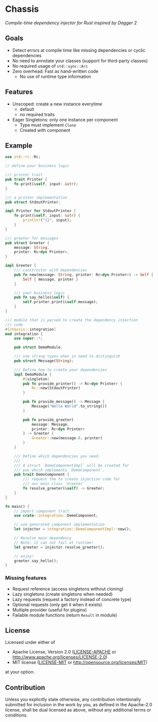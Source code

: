 # Chassis

*Compile-time dependency injector for Rust inspired by Dagger 2*

## Goals
* Detect errors at compile time like missing dependencies or cyclic dependencies
* No need to annotate your classes (support for third-party classes)
* No required usage of `std::sync::Arc`
* Zero overhead: Fast as hand-written code
    * No use of runtime type information

## Features

* Unscoped: create a new instance everytime
    * default
    * no required traits
* Eager Singletons: only one instance per component
    * Type must implement `Clone`
    * Created with component

## Example
```rust
use std::rc::Rc;

// define your business logic

/// printer trait
pub trait Printer {
    fn print(&self, input: &str);
}

/// a printer implementation
pub struct StdoutPrinter;

impl Printer for StdoutPrinter {
    fn print(&self, input: &str) {
        println!("{}", input);
    }
}

/// greeter for messages
pub struct Greeter {
    message: String,
    printer: Rc<dyn Printer>,
}

impl Greeter {
    /// constructor with dependencies
    pub fn new(message: String, printer: Rc<dyn Printer>) -> Self {
        Self { message, printer }
    }

    /// your business logic
    pub fn say_hello(&self) {
        self.printer.print(&self.message);
    }
}

/// module that is parsed to create the dependency injection
/// code
#[chassis::integration]
mod integration {
    use super::*;

    pub struct DemoModule;

    /// use strong types when in need to distinguish
    pub struct Message(String);

    /// Define how to create your dependencies
    impl DemoModule {
        #[singleton]
        pub fn provide_printer() -> Rc<dyn Printer> {
            Rc::new(StdoutPrinter)
        }

        pub fn provide_message() -> Message {
            Message("Hello World".to_string())
        }

        pub fn provide_greeter(
            message: Message,
            printer: Rc<dyn Printer>
        ) -> Greeter {
            Greeter::new(message.0, printer)
        }
    }

    /// Define which dependencies you need.
    ///
    /// A struct `DemoComponentImpl` will be created for
    /// you which implements `DemoComponent`.
    pub trait DemoComponent {
        /// request the to create injection code for 
        /// our main class `Greeter`
        fn resolve_greeter(&self) -> Greeter;
    }
}

fn main() {
    // import component trait
    use crate::integration::DemoComponent;

    // use generated component implementation
    let injector = integration::DemoComponentImpl::new();

    // Resolve main dependency
    // Note: it can not fail at runtime!
    let greeter = injector.resolve_greeter();

    // enjoy!
    greeter.say_hello();
}
```

### Missing features
* Request reference (access singletons without cloning)
* Lazy singletons (create singletons when needed)
* Lazy requests (request a factory instead of concrete type)
* Optional requests (only get it when it exists)
* Multiple provider (useful for plugins)
* Failable module functions (return `Result` in module)

## License

Licensed under either of

 * Apache License, Version 2.0
   ([LICENSE-APACHE](LICENSE-APACHE) or http://www.apache.org/licenses/LICENSE-2.0)
 * MIT license
   ([LICENSE-MIT](LICENSE-MIT) or http://opensource.org/licenses/MIT)

at your option.

## Contribution

Unless you explicitly state otherwise, any contribution intentionally submitted
for inclusion in the work by you, as defined in the Apache-2.0 license, shall be
dual licensed as above, without any additional terms or conditions.